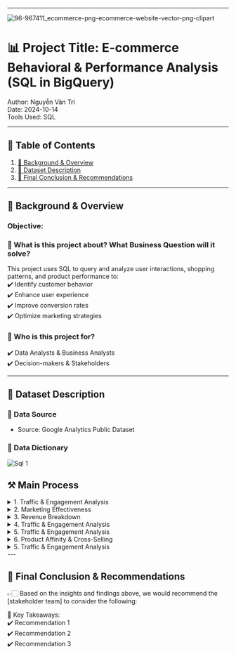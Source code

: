 



---
![96-967411_ecommerce-png-ecommerce-website-vector-png-clipart](https://github.com/user-attachments/assets/5441bb3d-3cba-4e6d-a6e9-23a00f56e7ae)



# 📊 Project Title: E-commerce Behavioral & Performance Analysis (SQL in BigQuery)
Author: Nguyễn Văn Trí   
Date: 2024-10-14   
Tools Used: SQL  

---

## 📑 Table of Contents  
1. [📌 Background & Overview](#-background--overview)  
2. [📂 Dataset Description](#-dataset-description)  
3. [🔎 Final Conclusion & Recommendations](#-final-conclusion--recommendations)

---

## 📌 Background & Overview  

### Objective:
### 📖 What is this project about? What Business Question will it solve?
This project uses SQL to query and analyze user interactions, shopping patterns, and product performance to:   
✔️ Identify customer behavior  
✔️ Enhance user experience  
✔️ Improve conversion rates  
✔️ Optimize marketing strategies
  
### 👤 Who is this project for?  
✔️ Data Analysts & Business Analysts  
✔️ Decision-makers & Stakeholders  



---

## 📂 Dataset Description 

### 📌 Data Source  
- Source: Google Analytics Public Dataset
  
### 📌 Data Dictionary
![Sql 1](https://github.com/user-attachments/assets/5eaf6db7-04df-4443-9397-5671c93dfd55)



## ⚒️ Main Process

<details>
  <summary> 1. Traffic & Engagement Analysis</summary>
Measured total visits, page views, and transactions in Q1 2017 to identify key traffic trends and seasonal patterns.

```sql
--q1 calculate total visit, pageview, transaction for Jan, Feb and March 2017 (order by month)
select
  format_date("%Y%m", parse_date("%Y%m%d", date)) as month,
  sum(totals.visits) as visits,
  sum(totals.pageviews) as pageviews,
  sum(totals.transactions) as transactions,
from `bigquery-public-data.google_analytics_sample.ga_sessions_2017*`
where _TABLE_SUFFIX between '0101' and '0331'
group by 1
order by 1;
```

Query Result:

| Month  | Visits | Pageviews | Transactions |
|--------|--------|-----------|--------------|
| 201701 | 64,694 | 257,708   | 713          |
| 201702 | 62,192 | 233,373   | 733          |
| 201703 | 69,931 | 259,522   | 993          |

</details>


<details>
  <summary> 2. Marketing Effectiveness</summary>
Evaluated bounce rates across traffic sources in July 2017 to pinpoint ineffective channels and optimize landing pages.

```sql
--q2 Bounce rate per traffic source in July 2017 (Bounce_rate = num_bounce/total_visit) (order by total_visit DESC)
select
    trafficSource.source as source,
    sum(totals.visits) as total_visits,
    sum(totals.Bounces) as total_no_of_bounces,
    (sum(totals.Bounces)/sum(totals.visits))* 100.00 as bounce_rate
from `bigquery-public-data.google_analytics_sample.ga_sessions_201707*`
group by source
order by total_visits DESC;
```

Query Result:

| Source | Total Visits | Total Bounces | Bounce Rate (%) |
|--------|-------------|--------------|---------------|
| google | 38,400 | 19,798 | 51.56% |
| (direct) | 19,891 | 8,606 | 43.27% |
| youtube.com | 6,351 | 4,238 | 66.73% |
| analytics.google.com | 1,972 | 1,064 | 53.96% |
| Partners | 1,788 | 936 | 52.35% |
| m.facebook.com | 669 | 430 | 64.28% |
| google.com | 368 | 183 | 49.73% |
| dfa | 302 | 124 | 41.06% |
| sites.google.com | 230 | 97 | 42.17% |
| facebook.com | 191 | 102 | 53.40% |
| reddit.com | 189 | 54 | 28.57% |
| ... | ... | ... | ... |

</details>


<details>
  <summary> 3. Revenue Breakdown</summary>
 Analyzed revenue by traffic source on a weekly and monthly basis in June 2017 to assess the best-performing acquisition channels.

```sql
--q3 Revenue by traffic source by week, by month in June 2017
with 
month_data as(
  select
    "Month" as time_type,
    format_date("%Y%m", parse_date("%Y%m%d", date)) as month,
    trafficSource.source as source,
    sum(p.productRevenue)/1000000 as revenue
  from `bigquery-public-data.google_analytics_sample.ga_sessions_201706*`,
    unnest(hits) hits,
    unnest(product) p
  where p.productRevenue is not null
  group by 1,2,3
  order by revenue DESC
),

week_data as(
  select
    "Week" as time_type,
    format_date("%Y%W", parse_date("%Y%m%d", date)) as week,
    trafficSource.source as source,
    sum(p.productRevenue)/1000000 as revenue
  from `bigquery-public-data.google_analytics_sample.ga_sessions_201706*`,
    unnest(hits) hits,
    unnest(product) p
  where p.productRevenue is not null
  group by 1,2,3
  order by revenue DESC
)

select * from month_data
union all
select * from week_data;
order by time_type
```

Query Result:

| Time Type | Time   | Source  | Revenue ($) |
|-----------|--------|---------|-------------|
| Month     | 201706 | (direct) | 97,333.62  |
| Week      | 201724 | (direct) | 30,908.91  |
| Week      | 201725 | (direct) | 27,295.32  |
| Month     | 201706 | google   | 18,757.18  |
| Week      | 201723 | (direct) | 17,325.68  |
| Week      | 201726 | (direct) | 14,914.81  |
| Week      | 201724 | google   | 9,217.17   |
| Week      | 201722 | (direct) | 6,888.90   |
| Week      | 201726 | google   | 5,330.57   |
| Week      | 201722 | google   | 2,119.39   |
| Week      | 201723 | google   | 1,083.95   |
| Week      | 201725 | google   | 1,006.10   |
</details>


<details>
  <summary> 4. Traffic & Engagement Analysis</summary>
Compared the browsing patterns of purchasers vs. non-purchasers in June & July 2017 to identify key engagement drivers.
  
```sql
--q4 Average number of pageviews by purchaser type (purchasers vs non-purchasers) in June, July 2017.
with 
purchaser_data as(
  select
      format_date("%Y%m",parse_date("%Y%m%d",date)) as month,
      (sum(totals.pageviews)/count(distinct fullvisitorid)) as avg_pageviews_purchase,
  from `bigquery-public-data.google_analytics_sample.ga_sessions_2017*`
    ,unnest(hits) hits
    ,unnest(product) product
  where _table_suffix between '0601' and '0731'
  and totals.transactions>=1
  and product.productRevenue is not null
  group by month
),

non_purchaser_data as(
  select
      format_date("%Y%m",parse_date("%Y%m%d",date)) as month,
      sum(totals.pageviews)/count(distinct fullvisitorid) as avg_pageviews_non_purchase,
  from `bigquery-public-data.google_analytics_sample.ga_sessions_2017*`
      ,unnest(hits) hits
    ,unnest(product) product
  where _table_suffix between '0601' and '0731'
  and totals.transactions is null
  and product.productRevenue is null
  group by month
)

select
    pd.*,
    avg_pageviews_non_purchase
from purchaser_data pd
full join non_purchaser_data using(month)
order by pd.month;
```

Query Result:

| Month  | Avg Pageviews (Purchase) | Avg Pageviews (Non-Purchase) |
|--------|-------------------------:|-----------------------------:|
| 201706 | 94.02                    | 316.87                      |
| 201707 | 124.24                   | 334.06                      |

</details>



<details>
  <summary> 5. Traffic & Engagement Analysis</summary>
Measured transaction frequency per user and average spending per session in July 2017 to gauge purchase consistency and spending habits.
  
```sql
--q5 Average number of transactions per user that made a purchase in July 2017
select
    format_date("%Y%m",parse_date("%Y%m%d",date)) as month,
    sum(totals.transactions)/count(distinct fullvisitorid) as Avg_total_transactions_per_user
from `bigquery-public-data.google_analytics_sample.ga_sessions_201707*`
    ,unnest (hits) hits,
    unnest(product) product
where  totals.transactions>=1
and product.productRevenue is not null
group by month;
```
Query Result:

| Month  | Avg Total Transactions per User |
|--------|--------------------------------:|
| 201707 | 4.16                            |

```sql
--q6 Average amount of money spent per session. Only include purchaser data in July 2017
with Raw_data as(
  select
    FORMAT_DATE('%Y%m',PARSE_DATE('%Y%m%d',date)) as month
    ,totals.visits as visits
    ,product.productRevenue as Revenue
  from `bigquery-public-data.google_analytics_sample.ga_sessions_201707*` 
    ,unnest(hits) as hits
    ,unnest(hits.product) as product
  where totals.transactions is not null and product.productRevenue is not null
)

,Avg_per_visit as(
select 
  month
  ,sum(Revenue) as total_revenue
  ,sum(visits) as total_visit
  ,ROUND((sum(Revenue)/1000000)/sum(visits),2) as avg_revenue_by_user_per_visit
from Raw_data
group by month
)

select month, avg_revenue_by_user_per_visit
from Avg_per_visit;

select
    format_date("%Y%m",parse_date("%Y%m%d",date)) as month,
    ((sum(product.productRevenue)/sum(totals.visits))/power(10,6)) as avg_revenue_by_user_per_visit
from `bigquery-public-data.google_analytics_sample.ga_sessions_201707*`
  ,unnest(hits) hits
  ,unnest(product) product
where product.productRevenue is not null
and totals.transactions>=1
group by month;
```

Query Result:

| Month  | Avg Revenue Per Visit (USD) |
|--------|----------------------------:|
| 201707 | 43.86                       |

</details>


<details>
  <summary>6. Product Affinity & Cross-Selling</summary>
  Measured total visits, page views, and transactions in Q1 2017 to identify key traffic trends and seasonal patterns

Query Result:

| Month  | Visits | Pageviews | Transactions |
|--------|--------|-----------|--------------|
| 201701 | 64,694 | 257,708   | 713          |
| 201702 | 62,192 | 233,373   | 733          |
| 201703 | 69,931 | 259,522   | 993          |

</details>


<details>
  <summary> 5. Traffic & Engagement Analysis</summary>
  Measured total visits, page views, and transactions in Q1 2017 to identify key traffic trends and seasonal patterns

Query Result:

| Month  | Visits | Pageviews | Transactions |
|--------|--------|-----------|--------------|
| 201701 | 64,694 | 257,708   | 713          |
| 201702 | 62,192 | 233,373   | 733          |
| 201703 | 69,931 | 259,522   | 993          |

</details>
---

## 🔎 Final Conclusion & Recommendations  

👉🏻 Based on the insights and findings above, we would recommend the [stakeholder team] to consider the following:  

📌 Key Takeaways:  
✔️ Recommendation 1  
✔️ Recommendation 2  
✔️ Recommendation 3
